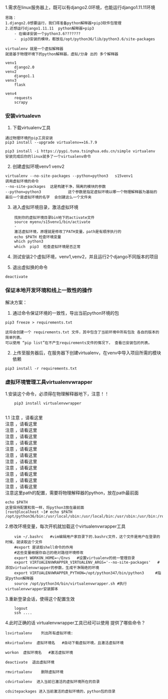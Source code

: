 1.需求在linux服务器上，既可以有django2.0环境，也能运行django1.11.11环境
```
思路：
1.django2.0想要运行，我们得准备python解释器+pip3软件包管理
2.还想运行django1.11.11  python解释器+pip3 
	- 在编译安装一个python3.6???????
	-  pip3安装的模块，都放在/opt/python36/lib/python3.6/site-packages
	
virtualenv 就是一个虚拟解释器
就是基于物理环境下的python解释器，虚拟/分身 出的 多个解释器 

venv1 
	django2.0
venv2
	django1.1
venv3 
	flask
	
venv4 
	requests
	scrapy 
```

### 安装virtualevn

1. 下载virtualenv工具
```
通过物理环境的pip工具安装
pip3 install --upgrade virtualenv==16.7.9

pip3 install -i https://pypi.tuna.tsinghua.edu.cn/simple virtualenv
安装完成后你的linux就多了一个virtualenv命令

```
2. 创建虚拟环境venv1  venv2 
```
virtualenv --no-site-packages --python=python3   s15venv1
调用虚拟环境的命令 
--no-site-packages  这是构建干净，隔离的模块的参数 
--python=python3			这个参数是指定虚拟环境以哪一个物理解释器为基础的
最后一个是虚拟环境的名字  会创建这么一个文件夹
```
3. 进入虚拟环境目录，激活虚拟环境
```
	找到你的虚拟环境目录bin地下的activate文件
	source myenv/s15venv1/bin/activate
	-
	激活虚拟环境，原理就是修改了PATH变量，path是有顺序执行的
	echo $PATH 检查环境变量
	which python3 
	which  pip3  检查虚拟环境是否正常
```
4. 测试安装2个虚拟环境，venv1,venv2，并且运行2个django不同版本的项目

5. 退出虚拟换的命令
```
deactivate 
```


### 保证本地开发环境和线上一致性的操作
解决方案：  
1. 通过命令保证环境的一致性，导出当前python环境的包
```
pip3 freeze > requirements.txt   

这将会创建一个 requirements.txt 文件，其中包含了当前环境中所有包及 各自的版本的简单列表。
可以使用 “pip list”在不产生requirements文件的情况下， 查看已安装包的列表。
```

2. 上传至服务器后，在服务器下创建virtualenv，在venv中导入项目所需的模块依赖
```
pip3 install -r requirements.txt
```



### 虚拟环境管理工具virtualenvwrapper

1.安装这个命令，必须得在物理解释器地下，注意！！
```
	pip3 install virtualenvwrapper
	
```
	
1.1
 注意 ，请看这里  
 注意 ，请看这里  
 注意 ，请看这里  
 注意 ，请看这里  
 注意 ，请看这里  
 注意 ，请看这里  
 注意 ，请看这里  
 注意 ，请看这里  
 注意 ，请看这里  
 注意 ，请看这里  
 注意 ，请看这里  
 注意 ，请看这里  
 注意这里path的配置，需要将物理解释器的python，放在path最前面
 ```
 echo $PATH 
 这里保持配置和我一样，将python3放在最前面
[root@localhost ~]# echo $PATH
/opt/python36/bin:/usr/local/sbin:/usr/local/bin:/usr/sbin:/usr/bin:/root/bin:/root/bin
```
	
2.修改环境变量，每次开机就加载这个virtualenvwrapper工具
```
	vim ~/.bashrc   #vim编辑用户家目录下的.bashrc文件，这个文件是用户在登录的时候，就读取这个文件
	#export 是读取shell命令的作用
	#这些变量根据你自己的绝对路径环境修改
	export WORKON_HOME=~/Envs   #设置virtualenv的统一管理目录
	export VIRTUALENVWRAPPER_VIRTUALENV_ARGS='--no-site-packages'   #添加virtualenvwrapper的参数，生成干净隔绝的环境
	export VIRTUALENVWRAPPER_PYTHON=/opt/python347/bin/python3     #指定python解释器
	source /opt/python34/bin/virtualenvwrapper.sh #执行virtualenvwrapper安装脚本 
```	
3.重新登录会话，使得这个配置生效
```
	logout 
	ssh ....
```

4.此时正确的话 virtualenvwrapper工具已经可以使用
提供了哪些命令？
```
lsvirtualenv    列出所有虚拟环境:
 
mkvirtualenv  虚拟环境名   #自动下载虚拟环境，且激活虚拟环境

workon  虚拟环境名   #激活虚拟环境

deactivate  退出虚拟环境 

rmvirtualenv	删除虚拟环境 

cdvirtualenv  进入当前已激活的虚拟环境所在的目录

cdsitepackages 进入当前激活的虚拟环境的，python包的目录

```